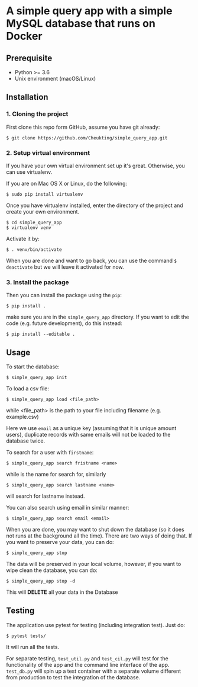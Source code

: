 # A simple query app with a simple MySQL database that runs on Docker

## Prerequisite

- Python >= 3.6
- Unix environment (macOS/Linux)

## Installation

### 1. Cloning the project
First clone this repo form GitHub, assume you have git already:
```
$ git clone https://github.com/Cheukting/simple_query_app.git
```

### 2. Setup virtual environment
If you have your own virtual environment set up it's great. Otherwise, you can use virtualenv.

If you are on Mac OS X or Linux, do the following:
```
$ sudo pip install virtualenv
```
Once you have virtualenv installed, enter the directory of the project and create your own environment.
```
$ cd simple_query_app
$ virtualenv venv
```
Activate it by:
```
$ . venv/bin/activate
```
When you are done and want to go back, you can use the command `$ deactivate` but we will leave it activated for now.

### 3. Install the package
Then you can install the package using the `pip`:
```
$ pip install .
```
make sure you are in the `simple_query_app` directory. If you want to edit the code (e.g. future development), do this instead:
```
$ pip install --editable .
```

## Usage

To start the database:
```
$ simple_query_app init
```

To load a csv file:
```
$ simple_query_app load <file_path>
```
while <file_path> is the path to your file including filename (e.g. example.csv)

Here we use `email` as a unique key (assuming that it is unique amount users), duplicate records with same emails will not be loaded to the database twice.

To search for a user with `firstname`:
```
$ simple_query_app search fristname <name>
```
while <name> is the name for search for, similarly
```
$ simple_query_app search lastname <name>
```
will search for lastname instead.

You can also search using email in similar manner:
```
$ simple_query_app search email <email>
```

When you are done, you may want to shut down the database (so it does not runs at the background all the time). There are two ways of doing that. If you want to preserve your data, you can do:
```
$ simple_query_app stop
```

The data will be preserved in your local volume, however, if you want to wipe clean the database, you can do:
```
$ simple_query_app stop -d
```
This will **DELETE** all your data in the Database

## Testing

The application use pytest for testing (including integration test). Just do:
```
$ pytest tests/
```
It will run all the tests.

For separate testing, `test_util.py` and `test_cil.py` will test for the functionality of the app and the command line interface of the app. `test_db.py` will spin up a test container with a separate volume different from production to test the integration of the database.
